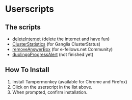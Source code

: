 # Userscripts

## The scripts

* [deleteInternet](https://github.com/S0S-90/userscripts/raw/master/deleteInternet.user.js) (delete the internet and have fun)
* [ClusterStatistics](https://github.com/S0S-90/userscripts/raw/master/ClusterStatistics.user.js) (for Ganglia ClusterStatus)
* [removeAnswerBox](https://github.com/S0S-90/userscripts/raw/master/removeAnswerBox.user.js) (for e-fellows.net Community)
* [duolingoProgressAlert](https://github.com/S0S-90/userscripts/raw/master/duolingoProgressAlert.user.js) (not finished yet)

## How To Install
1. Install Tampermonkey (available for Chrome and Firefox)
2. Click on the userscript in the list above.
3. When prompted, confirm installation.

